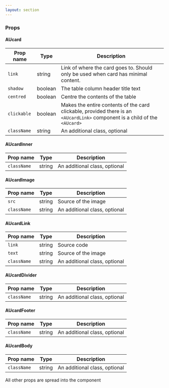 ```yaml
---
layout: section
---
```


### Props


#### AUcard

| Prop name     | Type        | Description |
| --------------| ----------- | ----------- |
| `link`        | string      | Link of where the card goes to. Should only be used when card has minimal content. |
| `shadow`      | boolean     | The table column header title text |
| `centred`     | boolean     | Centre the contents of the table |
| `clickable`   | boolean     | Makes the entire contents of the card clickable, provided there is an `<AUcardLink>` component is a child of the `<AUcard>` |
| `className`         | string     | An additional class, optional |



#### AUcardInner

| Prop name   | Type        | Description |
| ----------- | ----------- | ----------- |
| `className`        | string     | An additional class, optional |



#### AUcardImage

| Prop name    | Type       | Description |
| ------------ | ---------- | ----------- |
| `src`        | string     | Source of the image |
| `className`  | string     | An additional class, optional |


#### AUcardLink

| Prop name    | Type       | Description |
| ------------ | ---------- | ----------- |
| `link`       | string     | Source code |
| `text`       | string     | Source of the image |
| `className`  | string     | An additional class, optional |


#### AUcardDivider

| Prop name   | Type        | Description |
| ----------- | ----------- | ----------- |
| `className`        | string     | An additional class, optional |


#### AUcardFooter

| Prop name   | Type        | Description |
| ----------- | ----------- | ----------- |
| `className`        | string     | An additional class, optional |



#### AUcardBody

| Prop name   | Type        | Description |
| ----------- | ----------- | ----------- |
| `className`        | string     | An additional class, optional |


All other props are spread into the component

